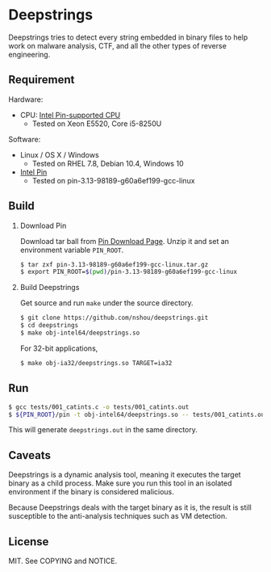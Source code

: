 # Deepstrings

Deepstrings tries to detect every string embedded in binary files to help work on malware analysis, CTF, and all the other types of reverse engineering.

## Requirement

Hardware:
- CPU: [Intel Pin-supported CPU](https://software.intel.com/en-us/articles/pin-a-binary-instrumentation-tool-faq)
  - Tested on Xeon E5520, Core i5-8250U

Software:
- Linux / OS X / Windows
  - Tested on RHEL 7.8, Debian 10.4, Windows 10
- [Intel Pin](https://software.intel.com/en-us/articles/pin-a-dynamic-binary-instrumentation-tool)
  - Tested on pin-3.13-98189-g60a6ef199-gcc-linux

## Build

1. Download Pin

   Download tar ball from [Pin Download Page](https://software.intel.com/en-us/articles/pin-a-binary-instrumentation-tool-downloads). Unzip it and set an environment variable `PIN_ROOT`.

   ```bash
   $ tar zxf pin-3.13-98189-g60a6ef199-gcc-linux.tar.gz
   $ export PIN_ROOT=$(pwd)/pin-3.13-98189-g60a6ef199-gcc-linux
   ```

2. Build Deepstrings

   Get source and run `make` under the source directory.

   ```bash
   $ git clone https://github.com/nshou/deepstrings.git
   $ cd deepstrings
   $ make obj-intel64/deepstrings.so
   ```

   For 32-bit applications,

   ```bash
   $ make obj-ia32/deepstrings.so TARGET=ia32
   ```

## Run

```bash
$ gcc tests/001_catints.c -o tests/001_catints.out
$ ${PIN_ROOT}/pin -t obj-intel64/deepstrings.so -- tests/001_catints.out
```

This will generate `deepstrings.out` in the same directory.

## Caveats

Deepstrings is a dynamic analysis tool, meaning it executes the target binary as a child process. Make sure you run this tool in an isolated environment if the binary is considered malicious.

Because Deepstrings deals with the target binary as it is, the result is still susceptible to the anti-analysis techniques such as VM detection.

## License

MIT. See COPYING and NOTICE.
